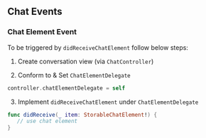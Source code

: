 ## Chat Events

### Chat Element Event 

To be triggered by `didReceiveChatElement` follow below steps:

1. Create conversation view (via `ChatController`)

2. Conform to & Set `ChatElementDelegate`
 
```swift
controller.chatElementDelegate = self
```

3. Implement `didReceiveChatElement` under `ChatElementDelegate`

```swift
func didReceive(_ item: StorableChatElement!) {
   // use chat element 
}
``` 
